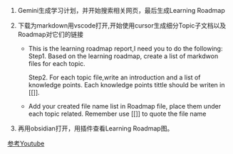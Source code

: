 

1. Gemini生成学习计划，并开始搜索相关网页，最后生成Learning Roadmap

2. 下载为markdown用vscode打开,开始使用cursor生成细分Topic子文档以及Roadmap对它们的链接

   - This is the learning roadmap report,I need you to do the following:
     Step1. Based on the learning roadmap, create a list of markdwon files for each topic.

     Step2. For each topic file,write an introduction and a list of knowledge points. Each knowledge points tittle should be writen in [[]].

   - Add your created file name list in Roadmap file, place them under each topic related. Remember use [[]] to quote the file name 

3. 再用obsidian打开，用插件查看Learning Roadmap图。











[参考Youtube](https://www.youtube.com/watch?v=U8FxNcerLa0)